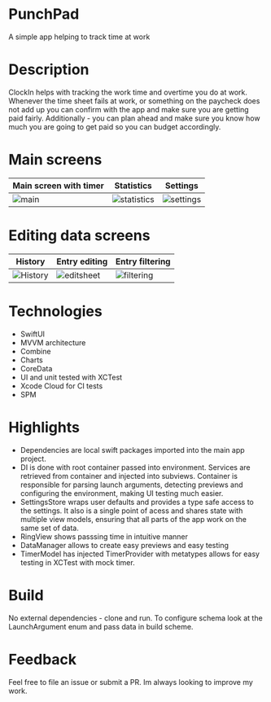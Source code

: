 # PunchPad
A simple app helping to track time at work 

# Description 
ClockIn helps with tracking the work time and overtime you do at work. Whenever the time sheet fails at work, or something on the paycheck does not add up you can confirm with the app and make sure you are getting paid fairly. Additionally - you can plan ahead and make sure you know how much you are going to get paid so you can budget accordingly. 

# Main screens 
| Main screen with timer | Statistics | Settings |
|---|---|---|
|![main](https://github.com/tomaskub/ClockIn/assets/7796745/15353843-d69d-4194-9f86-81666bc37baa)|![statistics](https://github.com/tomaskub/ClockIn/assets/7796745/9aef0c58-45cd-4295-9b9c-f2d95d0449e2)|![settings](https://github.com/tomaskub/ClockIn/assets/7796745/6763214b-a16f-4a78-9a51-c21dad4c5171)|



# Editing data screens 
| History | Entry editing | Entry filtering |
|------------|-----------------------|---------------|
|![History](https://github.com/tomaskub/ClockIn/assets/7796745/dfb2f03e-99c5-4876-bf4c-a427be1ab514)|![editsheet](https://github.com/tomaskub/ClockIn/assets/7796745/fa1f2fcd-ea76-4723-9eb0-deb04ea6fc9c)|![filtering](https://github.com/tomaskub/ClockIn/assets/7796745/74f0ef87-6b47-44ca-bcb1-68e93f4269ec)|



# Technologies
- SwiftUI
- MVVM architecture 
- Combine
- Charts 
- CoreData
- UI and unit tested with XCTest
- Xcode Cloud for CI tests
- SPM

# Highlights 
- Dependencies are local swift packages imported into the main app project.
- DI is done with root container passed into environment. Services are retrieved from container and injected into subviews. Container is responsible for parsing launch arguments, detecting previews and configuring the environment, making UI testing much easier. 
- SettingsStore wraps user defaults and provides a type safe access to the settings. It also is a single point of acess and shares state with multiple view models, ensuring that all parts of the app work on the same set of data.
- RingView shows passsing time in intuitive manner
- DataManager allows to create easy previews and easy testing
- TimerModel has injected TimerProvider with metatypes allows for easy testing in XCTest with mock timer.

# Build 
No external dependencies - clone and run.
To configure schema look at the LaunchArgument enum and pass data in build scheme. 

# Feedback 
Feel free to file an issue or submit a PR. Im always looking to improve my work. 

